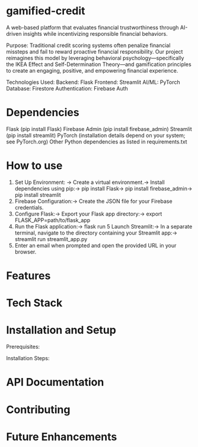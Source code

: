 # gamified-credit
A web-based platform that evaluates financial trustworthiness through AI-driven insights while incentivizing responsible financial behaviors.

Purpose: Traditional credit scoring systems often penalize financial missteps and fail to reward proactive financial responsibility. Our project reimagines this model by leveraging behavioral psychology—specifically the IKEA Effect and Self-Determination Theory—and gamification principles to create an engaging, positive, and empowering financial experience.

Technologies Used:
    Backend: Flask
    Frontend: Streamlit
    AI/ML: PyTorch
    Database: Firestore
    Authentication: Firebase Auth


# Dependencies
Flask (pip install Flask)
Firebase Admin (pip install firebase_admin)
Streamlit (pip install streamlit)
PyTorch (installation details depend on your system; see PyTorch.org)
Other Python dependencies as listed in requirements.txt

# How to use
1. Set Up Environment: ->
    Create a virtual environment.->
    Install dependencies using pip:->
        pip install Flask->
        pip install firebase_admin->
        pip install streamlit
2. Firebase Configuration:->
    Create the JSON file for your Firebase credentials.
3. Configure Flask:->
    Export your Flask app directory:->
        export FLASK_APP=path/to/flask_app
4. Run the Flask application:->
    flask run
5 Launch Streamlit:->
    In a separate terminal, navigate to the directory containing your Streamlit app:->
        streamlit run streamlit_app.py
6. Enter an email when prompted and open the provided URL in your browser.


# Features

# Tech Stack

# Installation and Setup
Prerequisites:

Installation Steps:

# API Documentation

# Contributing

# Future Enhancements
